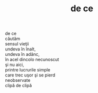 ﻿---
title: de ce
year: 1996
---

de ce  
căutăm  
sensul vieţii  
undeva în înalt,  
undeva în adânc,  
în acel dincolo necunoscut  
şi nu aici,  
printre lucrurile simple  
care trec uşor şi se pierd  
neobservate  
clipă de clipă  
